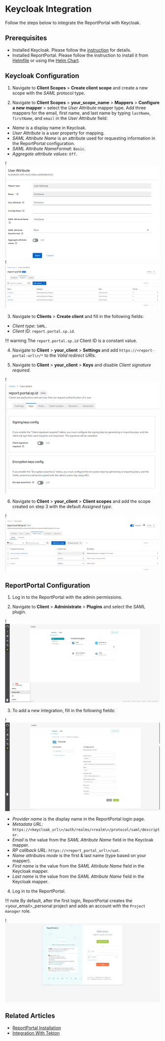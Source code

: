 # Keycloak Integration

Follow the steps below to integrate the ReportPortal with Keycloak.

## Prerequisites

* Installed Keycloak. Please follow the [instruction](install-keycloak.md) for details.
* Installed ReportPortal. Please follow the instruction to install it from [Helmfile](install-via-helmfile.md##deploy-reportportal) or using the [Helm Chart](install-reportportal.md).

## Keycloak Configuration

1. Navigate to **Client Scopes** > **Create client scope** and create a new scope with the *SAML* protocol type.

2. Navigate to **Client Scopes** > **your_scope_name** > **Mappers** > **Configure a new mapper** > select the *User Attribute* mapper type. Add three mappers for the email, first name, and last name by typing `lastName`, `firstName`, and `email` in the *User Attribute* field:

  * *Name* is a display name in Keycloak.
  * *User Attribute* is a user property for mapping.
  * *SAML Attribute Name* is an attribute used for requesting information in the ReportPortal configuration.
  * *SAML Attribute NameFormat*: `Basic`.
  * *Aggregate attribute values*: `Off`.

  !![User mapper sample](../assets/operator-guide/reportportal-keycloak-1.png "User mapper sample")
  !![Scope mappers](../assets/operator-guide/reportportal-keycloak-2.png "Scope mappers")

3. Navigate to **Clients** > **Create client** and fill in the following fields:

  * *Client type*: `SAML`.
  * *Client ID*: `report.portal.sp.id`.

  !!! warning
      The `report.portal.sp.id` Client ID is a constant value.

4. Navigate to **Client** > **your_client** > **Settings** and add `https://<report-portal-url\>/*` to the *Valid redirect URIs*.

5. Navigate to **Client** > **your_client** > **Keys** and disable *Client signature required*.

  !![Client keys](../assets/operator-guide/reportportal-keycloak-3.png "Client keys")

6. Navigate to **Client** > **your_client** > **Client scopes** and add the scope created on step 3 with the default *Assigned type*.

  !![Client scopes](../assets/operator-guide/reportportal-keycloak-4.png "Client scopes")

## ReportPortal Configuration

1. Log in to the ReportPortal with the admin permissions.

2. Navigate to **Client** > **Administrate** > **Plugins** and select the SAML plugin.

  !![Plugins menu](../assets/operator-guide/reportportal-keycloak-5.png "Plugins menu")

3. To add a new integration, fill in the following fields:

  !![Add SAML configuration](../assets/operator-guide/reportportal-keycloak-6.png "Add SAML configuration")

  * *Provider name* is the display name in the ReportPortal login page.
  * *Metadata URL*: `https://<keycloak_url\>/auth/realms/<realm\>/protocol/saml/descriptor`.
  * *Email* is the value from the *SAML Attribute Name* field in the Keycloak mapper.
  * *RP callback URL*: `https://<report_portal_url\>/uat`.
  * *Name attributes mode* is the first & last name (type based on your mapper).
  * *First name* is the value from the *SAML Attribute Name* field in the Keycloak mapper.
  * *Last name* is the value from the *SAML Attribute Name* field in the Keycloak mapper.

4. Log in to the ReportPortal.

  !!! note
      By default, after the first login, ReportPortal creates the <your_email\>_personal project and adds an account with the `Project manager` role.

  !![Report portal login page](../assets/operator-guide/reportportal-keycloak-7.png "Report portal login page")

## Related Articles

* [ReportPortal Installation](install-reportportal.md)
* [Integration With Tekton](report-portal-integration-tekton.md)
